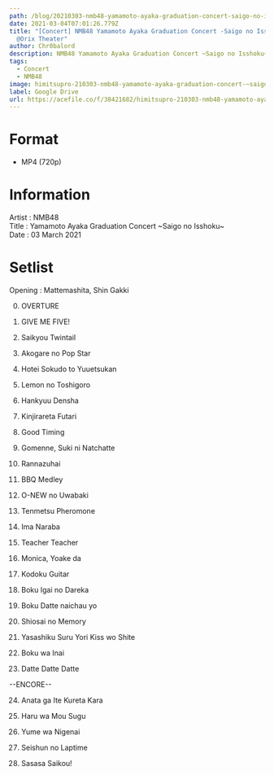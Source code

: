 ```yaml
---
path: /blog/20210303-nmb48-yamamoto-ayaka-graduation-concert-saigo-no-isshoku
date: 2021-03-04T07:01:26.779Z
title: "[Concert] NMB48 Yamamoto Ayaka Graduation Concert -Saigo no Isshoku
  @Orix Theater"
author: Chr0balord
description: NMB48 Yamamoto Ayaka Graduation Concert ~Saigo no Isshoku~ @Orix Theater
tags:
  - Concert
  - NMB48
image: himitsupro-210303-nmb48-yamamoto-ayaka-graduation-concert-~saigo-no-isshoku-orix-theater.mp4_thumbs.jpg
label: Google Drive
url: https://acefile.co/f/38421682/himitsupro-210303-nmb48-yamamoto-ayaka-graduation-concert-saigo-no-isshoku-orix-theatre-mp4
---
```

# Format

* MP4 (720p)

# Information

Artist : NMB48 <br>
Title : Yamamoto Ayaka Graduation Concert \~Saigo no Isshoku\~ <br>
Date : 03 March 2021 <br>

# Setlist

Opening : Mattemashita, Shin Gakki

00. OVERTURE

01. GIVE ME FIVE!

02. Saikyou Twintail

03. Akogare no Pop Star

04. Hotei Sokudo to Yuuetsukan

05. Lemon no Toshigoro

06. Hankyuu Densha

07. Kinjirareta Futari

08. Good Timing

09. Gomenne, Suki ni Natchatte

10. Rannazuhai

11. BBQ Medley

12. O-NEW no Uwabaki

13. Tenmetsu Pheromone

14. Ima Naraba

15. Teacher Teacher

16. Monica, Yoake da

17. Kodoku Guitar

18. Boku Igai no Dareka

19. Boku Datte naichau yo

20. Shiosai no Memory

21. Yasashiku Suru Yori Kiss wo Shite

22. Boku wa Inai

23. Datte Datte Datte

\--ENCORE--

24. Anata ga Ite Kureta Kara

25. Haru wa Mou Sugu

26. Yume wa Nigenai

27. Seishun no Laptime

28. Sasasa Saikou!